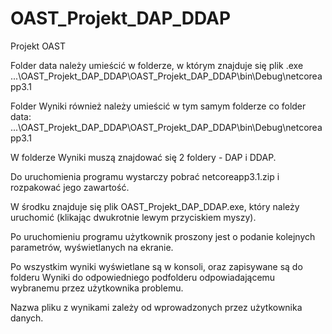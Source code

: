 # OAST_Projekt_DAP_DDAP
Projekt OAST

Folder data należy umieścić w folderze, w którym znajduje się plik .exe
...\OAST_Projekt_DAP_DDAP\OAST_Projekt_DAP_DDAP\bin\Debug\netcoreapp3.1

Folder Wyniki również należy umieścić w tym samym folderze co folder data:
...\OAST_Projekt_DAP_DDAP\OAST_Projekt_DAP_DDAP\bin\Debug\netcoreapp3.1

W folderze Wyniki muszą znajdować się 2 foldery - DAP i DDAP.

Do uruchomienia programu wystarczy pobrać netcoreapp3.1.zip i rozpakować jego zawartość.

W środku znajduje się plik OAST_Projekt_DAP_DDAP.exe, który należy uruchomić 
(klikając dwukrotnie lewym przyciskiem myszy).

Po uruchomieniu programu użytkownik proszony jest o podanie kolejnych parametrów, 
wyświetlanych na ekranie.

Po wszystkim wyniki wyświetlane są w konsoli, oraz zapisywane są do folderu Wyniki
do odpowiedniego podfolderu odpowiadającemu wybranemu przez użytkownika problemu.

Nazwa pliku z wynikami zależy od wprowadzonych przez użytkownika danych.

